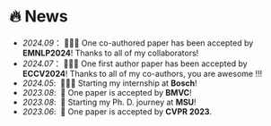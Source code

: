 # 🔥 News 
- *2024.09*：&nbsp;🎉🎉🎉 One co-authored paper has been accepted by **EMNLP2024**! Thanks to all of my collaborators!
- *2024.07*：&nbsp;🎉🎉🎉 One first author paper has been accepted by **ECCV2024**! Thanks to all of my co-authors, you are awesome !!!
- *2024.05*: &nbsp;🎉🎉🎉 Starting my internship at **Bosch**!
- *2023.08*: &nbsp;🎉 One paper is accepted by **BMVC**! 
- *2023.08*: &nbsp;🎉 Starting my Ph. D. journey at **MSU**! 
- *2023.06*: &nbsp;🎉 One paper is accepted by **CVPR 2023**. 

